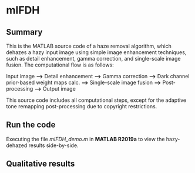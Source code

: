 # mIFDH

## Summary
This is the MATLAB source code of a haze removal algorithm, which dehazes a hazy input image using simple image enhancement techniques, such as detail enhancement, gamma correction, and single-scale image fusion. The computational flow is as follows:

Input image **-->** Detail enhancement **-->** Gamma correction **-->** Dark channel prior-based weight maps calc. **-->** Single-scale image fusion **-->** Post-processing **-->** Output image

This source code includes all computational steps, except for the adaptive tone remapping post-processing due to copyright restrictions.

## Run the code
Executing the file *mIFDH_demo.m* in **MATLAB R2019a** to view the hazy-dehazed results side-by-side.

## Qualitative results
